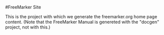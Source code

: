 #FreeMarker Site

This is the project with which we generate the freemarker.org home page content. (Note that the FreeMarker Manual is genereted with the "docgen" project, not with this.)